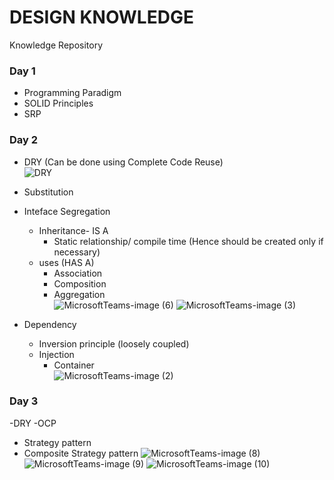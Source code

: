 
# DESIGN KNOWLEDGE
Knowledge Repository  
### Day 1  
- Programming Paradigm  
- SOLID Principles  
- SRP  

### Day 2
- DRY (Can be done using Complete Code Reuse)  
  ![DRY](https://user-images.githubusercontent.com/3330429/118754131-068c8b80-b884-11eb-8f08-ecaf245533d2.png)
- Substitution  
- Inteface Segregation
  - Inheritance- IS A  
    - Static relationship/ compile time  (Hence should be created only if necessary)
  - uses (HAS A)  
    - Association  
    - Composition  
    - Aggregation  
  ![MicrosoftTeams-image (6)](https://user-images.githubusercontent.com/3330429/118754225-350a6680-b884-11eb-9479-233eeb696389.png)
![MicrosoftTeams-image (3)](https://user-images.githubusercontent.com/3330429/118754237-3a67b100-b884-11eb-8538-bd9ce090c438.png)

- Dependency  
    - Inversion principle (loosely coupled)  
    - Injection  
      - Container  
  ![MicrosoftTeams-image (2)](https://user-images.githubusercontent.com/3330429/118754255-45224600-b884-11eb-9e21-76bc7fd11954.png)


### Day 3  
-DRY
-OCP
  - Strategy pattern
  - Composite Strategy pattern
  ![MicrosoftTeams-image (8)](https://user-images.githubusercontent.com/3330429/118917461-93038080-b94e-11eb-8ee2-f975e6668cc3.png)
![MicrosoftTeams-image (9)](https://user-images.githubusercontent.com/3330429/118917464-94cd4400-b94e-11eb-9653-71cf2dcf3479.png)
![MicrosoftTeams-image (10)](https://user-images.githubusercontent.com/3330429/118917466-972f9e00-b94e-11eb-93fd-3e027efe6e6f.png)
